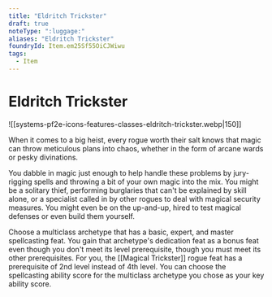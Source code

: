 ```yaml
---
title: "Eldritch Trickster"
draft: true
noteType: ":luggage:"
aliases: "Eldritch Trickster"
foundryId: Item.em25Sf55OiCJWiwu
tags:
  - Item
---
```


# Eldritch Trickster
![[systems-pf2e-icons-features-classes-eldritch-trickster.webp|150]]

When it comes to a big heist, every rogue worth their salt knows that magic can throw meticulous plans into chaos, whether in the form of arcane wards or pesky divinations.

You dabble in magic just enough to help handle these problems by jury-rigging spells and throwing a bit of your own magic into the mix. You might be a solitary thief, performing burglaries that can't be explained by skill alone, or a specialist called in by other rogues to deal with magical security measures. You might even be on the up-and-up, hired to test magical defenses or even build them yourself.

Choose a multiclass archetype that has a basic, expert, and master spellcasting feat. You gain that archetype's dedication feat as a bonus feat even though you don't meet its level prerequisite, though you must meet its other prerequisites. For you, the [[Magical Trickster]] rogue feat has a prerequisite of 2nd level instead of 4th level. You can choose the spellcasting ability score for the multiclass archetype you chose as your key ability score.
